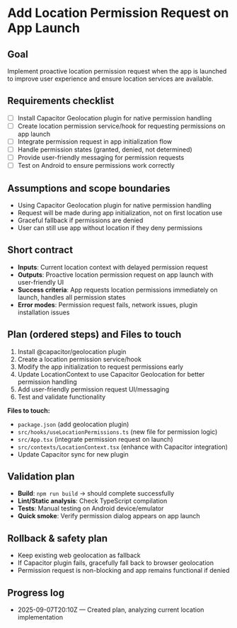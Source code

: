 # Add Location Permission Request on App Launch

## Goal
Implement proactive location permission request when the app is launched to improve user experience and ensure location services are available.

## Requirements checklist
- [ ] Install Capacitor Geolocation plugin for native permission handling
- [ ] Create location permission service/hook for requesting permissions on app launch
- [ ] Integrate permission request in app initialization flow
- [ ] Handle permission states (granted, denied, not determined)
- [ ] Provide user-friendly messaging for permission requests
- [ ] Test on Android to ensure permissions work correctly

## Assumptions and scope boundaries
- Using Capacitor Geolocation plugin for native permission handling
- Request will be made during app initialization, not on first location use
- Graceful fallback if permissions are denied
- User can still use app without location if they deny permissions

## Short contract
- **Inputs**: Current location context with delayed permission request
- **Outputs**: Proactive location permission request on app launch with user-friendly UI
- **Success criteria**: App requests location permissions immediately on launch, handles all permission states
- **Error modes**: Permission request fails, network issues, plugin installation issues

## Plan (ordered steps) and Files to touch
1. Install @capacitor/geolocation plugin 
2. Create a location permission service/hook
3. Modify the app initialization to request permissions early
4. Update LocationContext to use Capacitor Geolocation for better permission handling
5. Add user-friendly permission request UI/messaging
6. Test and validate functionality

**Files to touch:**
- `package.json` (add geolocation plugin)
- `src/hooks/useLocationPermissions.ts` (new file for permission logic)
- `src/App.tsx` (integrate permission request on launch)
- `src/contexts/LocationContext.tsx` (enhance with Capacitor integration)
- Update Capacitor sync for new plugin

## Validation plan
- **Build**: `npm run build` → should complete successfully
- **Lint/Static analysis**: Check TypeScript compilation
- **Tests**: Manual testing on Android device/emulator
- **Quick smoke**: Verify permission dialog appears on app launch

## Rollback & safety plan
- Keep existing web geolocation as fallback
- If Capacitor plugin fails, gracefully fall back to browser geolocation
- Permission request is non-blocking and app remains functional if denied

## Progress log
- 2025-09-07T20:10Z — Created plan, analyzing current location implementation
